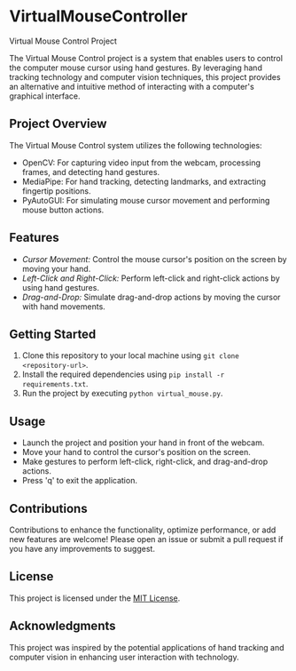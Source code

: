 # VirtualMouseController
Virtual Mouse Control Project

The Virtual Mouse Control project is a system that enables users to control the computer mouse cursor using hand gestures. By leveraging hand tracking technology and computer vision techniques, this project provides an alternative and intuitive method of interacting with a computer's graphical interface.

## Project Overview

The Virtual Mouse Control system utilizes the following technologies:

- OpenCV: For capturing video input from the webcam, processing frames, and detecting hand gestures.
- MediaPipe: For hand tracking, detecting landmarks, and extracting fingertip positions.
- PyAutoGUI: For simulating mouse cursor movement and performing mouse button actions.

## Features

- *Cursor Movement:* Control the mouse cursor's position on the screen by moving your hand.
- *Left-Click and Right-Click:* Perform left-click and right-click actions by using hand gestures.
- *Drag-and-Drop:* Simulate drag-and-drop actions by moving the cursor with hand movements.

## Getting Started

1. Clone this repository to your local machine using `git clone <repository-url>`.
2. Install the required dependencies using `pip install -r requirements.txt`.
3. Run the project by executing `python virtual_mouse.py`.

## Usage

- Launch the project and position your hand in front of the webcam.
- Move your hand to control the cursor's position on the screen.
- Make gestures to perform left-click, right-click, and drag-and-drop actions.
- Press 'q' to exit the application.

## Contributions

Contributions to enhance the functionality, optimize performance, or add new features are welcome! Please open an issue or submit a pull request if you have any improvements to suggest.

## License

This project is licensed under the [MIT License](LICENSE).

## Acknowledgments

This project was inspired by the potential applications of hand tracking and computer vision in enhancing user interaction with technology.
